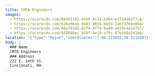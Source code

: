 ```yaml
---
title: CMTA Engineers
images:
  - https://ucarecdn.com/84365163-0c69-4c21-bd04-e2fa4a82f7c8/
  - https://ucarecdn.com/e26e98ee-9e83-4856-bb5b-2abf3704e0b4/
  - https://ucarecdn.com/68af82d3-82f4-4f7e-9a09-a429c4a1e757/
  - https://ucarecdn.com/9f8088ec-b59f-4e19-a79c-07bcb8a341b8/
location: '{"type":"Point","coordinates":[-84.511055,39.111550]}'
body: |
  ### Name
  CMTA Engineers
  ### Address
  222 E. 14th St.
  Cincinnati, OH
---
```

